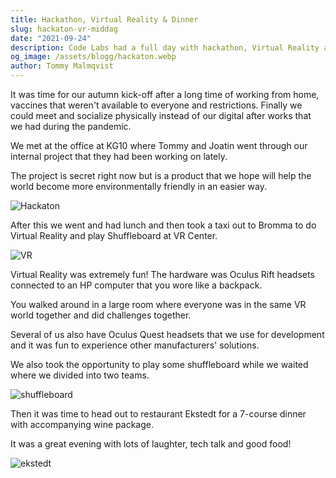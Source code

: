 ```yaml
---
title: Hackathon, Virtual Reality & Dinner
slug: hackaton-vr-middag
date: "2021-09-24"
description: Code Labs had a full day with hackathon, Virtual Reality and dinner at Ekstedt.
og_image: /assets/blogg/hackaton.webp
author: Tommy Malmqvist
---
```


It was time for our autumn kick-off after a long time of working from home,
vaccines that weren't available to everyone and restrictions. Finally we could
meet and socialize physically instead of our digital after works that we had
during the pandemic.

We met at the office at KG10 where Tommy and Joatin went through our internal
project that they had been working on lately.

The project is secret right now but is a product that we hope will help the
world become more environmentally friendly in an easier way.

![Hackaton](/assets/blogg/hackaton.webp)

After this we went and had lunch and then took a taxi out to Bromma to do
Virtual Reality and play Shuffleboard at VR Center.

![VR](/assets/blogg/vr.jpeg)

Virtual Reality was extremely fun! The hardware was Oculus Rift headsets
connected to an HP computer that you wore like a backpack.

You walked around in a large room where everyone was in the same VR world
together and did challenges together.

Several of us also have Oculus Quest headsets that we use for development and it
was fun to experience other manufacturers' solutions.

We also took the opportunity to play some shuffleboard while we waited where we
divided into two teams.

![shuffleboard](/assets/blogg/shuffleboard.webp)

Then it was time to head out to restaurant Ekstedt for a 7-course dinner with
accompanying wine package.

It was a great evening with lots of laughter, tech talk and good food!

![ekstedt](/assets/blogg/ekstedt.webp)
